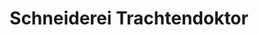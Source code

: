 ---
title: "Schneiderei Trachtendoktor"
url: /graz/schneiderei-trachtendoktor/
shop: Schneiderei
---